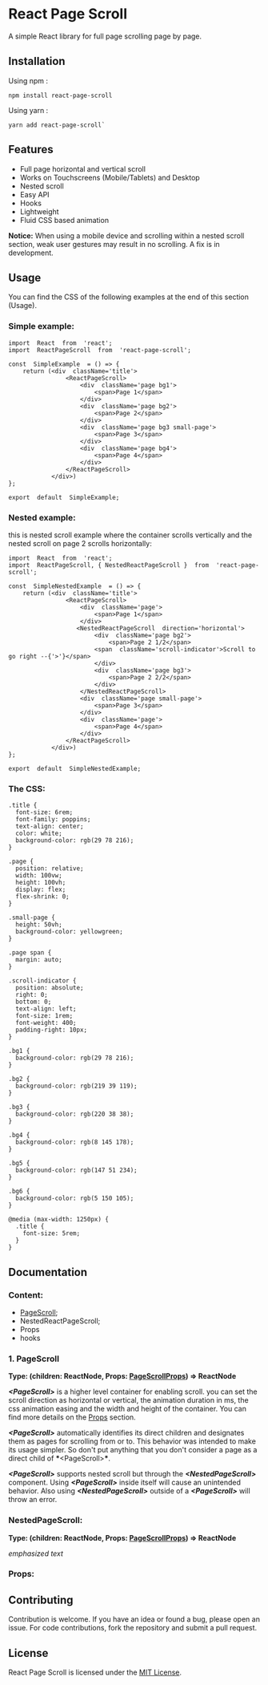 # React Page Scroll

A simple React library for full page scrolling page by page.

## Installation

Using npm :

    npm install react-page-scroll

Using yarn :

    yarn add react-page-scroll`

## Features

- Full page horizontal and vertical scroll
- Works on Touchscreens (Mobile/Tablets) and Desktop
- Nested scroll
- Easy API
- Hooks
- Lightweight
- Fluid CSS based animation

**Notice:** When using a mobile device and scrolling within a nested scroll section, weak user gestures may result in no scrolling. A fix is in development.

## Usage

You can find the CSS of the following examples at the end of this section (Usage).

### Simple example:

    import  React  from  'react';
    import  ReactPageScroll  from  'react-page-scroll';

    const  SimpleExample  = () => {
        return (<div  className='title'>
    			    <ReactPageScroll>
    				    <div  className='page bg1'>
    					    <span>Page 1</span>
    				    </div>
    				    <div  className='page bg2'>
    					    <span>Page 2</span>
    				    </div>
    				    <div  className='page bg3 small-page'>
    					    <span>Page 3</span>
    				    </div>
    				    <div  className='page bg4'>
    					    <span>Page 4</span>
    				    </div>
    			    </ReactPageScroll>
    			</div>)
    };

    export  default  SimpleExample;

### Nested example:

this is nested scroll example where the container scrolls vertically and the nested scroll on page 2 scrolls horizontally:

    import  React  from  'react';
    import  ReactPageScroll, { NestedReactPageScroll }  from  'react-page-scroll';

    const  SimpleNestedExample  = () => {
        return (<div  className='title'>
    			    <ReactPageScroll>
    				    <div  className='page'>
    					    <span>Page 1</span>
    				    </div>
    				   <NestedReactPageScroll  direction='horizontal'>
    					    <div  className='page bg2'>
    						    <span>Page 2 1/2</span>
    					    <span  className='scroll-indicator'>Scroll to go right --{'>'}</span>
    					    </div>
    					    <div  className='page bg3'>
    						    <span>Page 2 2/2</span>
    					    </div>
    					</NestedReactPageScroll>
    				    <div  className='page small-page'>
    					    <span>Page 3</span>
    				    </div>
    				    <div  className='page'>
    					    <span>Page 4</span>
    				    </div>
    			    </ReactPageScroll>
    			</div>)
    };

    export  default  SimpleNestedExample;

### The CSS:

    .title {
      font-size: 6rem;
      font-family: poppins;
      text-align: center;
      color: white;
      background-color: rgb(29 78 216);
    }

    .page {
      position: relative;
      width: 100vw;
      height: 100vh;
      display: flex;
      flex-shrink: 0;
    }

    .small-page {
      height: 50vh;
      background-color: yellowgreen;
    }

    .page span {
      margin: auto;
    }

    .scroll-indicator {
      position: absolute;
      right: 0;
      bottom: 0;
      text-align: left;
      font-size: 1rem;
      font-weight: 400;
      padding-right: 10px;
    }

    .bg1 {
      background-color: rgb(29 78 216);
    }

    .bg2 {
      background-color: rgb(219 39 119);
    }

    .bg3 {
      background-color: rgb(220 38 38);
    }

    .bg4 {
      background-color: rgb(8 145 178);
    }

    .bg5 {
      background-color: rgb(147 51 234);
    }

    .bg6 {
      background-color: rgb(5 150 105);
    }

    @media (max-width: 1250px) {
      .title {
        font-size: 5rem;
      }
    }

## Documentation

### Content:

- [PageScroll](#1.-pagescroll);
- NestedReactPageScroll;
- Props
- hooks

### 1. PageScroll

**Type: (children: ReactNode, Props: [PageScrollProps](#Props)) => ReactNode**

**_\<PageScroll>_** is a higher level container for enabling scroll. you can set the scroll direction as horizontal or vertical, the animation duration in ms, the css animation easing and the width and height of the container. You can find more details on the [Props](#props) section.

**_\<PageScroll>_** automatically identifies its direct children and designates them as pages for scrolling from or to. This behavior was intended to make its usage simpler. So don't put anything that you don't consider a page as a direct child of **\***\<PageScroll>**\***.

**_\<PageScroll>_** supports nested scroll but through the **_\<NestedPageScroll>_** component. Using **_\<PageScroll>_** inside itself will cause an unintended behavior. Also using **_\<NestedPageScroll>_** outside of a **_\<PageScroll>_** will throw an error.

### NestedPageScroll:

**Type: (children: ReactNode, Props: [PageScrollProps](#Props)) => ReactNode**

_emphasized text_

### Props:

## Contributing

Contribution is welcome. If you have an idea or found a bug, please open an issue. For code contributions, fork the repository and submit a pull request.

## License

React Page Scroll is licensed under the [MIT License](https://github.com/openai/react-page-scroll/blob/master/LICENSE).
